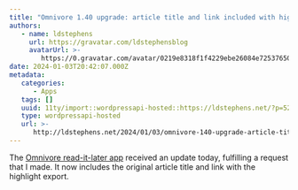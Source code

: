 ```yaml
---
title: "Omnivore 1.40 upgrade: article title and link included with highlight export"
authors:
   - name: ldstephens
     url: https://gravatar.com/ldstephensblog
     avatarUrl: >-
        https://0.gravatar.com/avatar/0219e8318f1f4229ebe26084e7253765017f43ca0c631be37dc6d0b8ad6e40a4?s=96&d=identicon&r=G
date: 2024-01-03T20:42:07.000Z
metadata:
   categories:
      - Apps
   tags: []
   uuid: 11ty/import::wordpressapi-hosted::https://ldstephens.net/?p=5263
   type: wordpressapi-hosted
   url: >-
      http://ldstephens.net/2024/01/03/omnivore-140-upgrade-article-title-and-link-included-with-highlight-export/
---
```


The [Omnivore read-it-later app](https://ldstephens.me/omnivore-a-free-read-it-later-app-for-highlighting-note-taking-and) received an update today, fulfilling a request that I made. It now includes the original article title and link with the highlight export.
